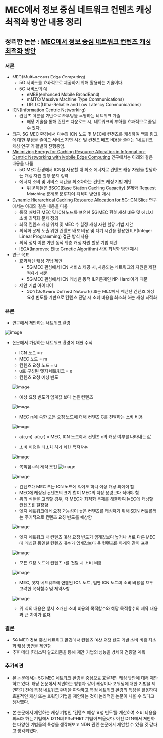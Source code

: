 # MEC에서 정보 중심 네트워크 컨텐츠 캐싱 최적화 방안 내용 정리
## 정리한 논문 : [MEC에서 정보 중심 네트워크 컨텐츠 캐싱 최적화 방안](https://www.dbpia.co.kr/journal/articleDetail?nodeId=NODE11022693)
### 서론
- MEC(Multi-access Edge Computing)
    - 5G 서비스를 효과적으로 제공하기 위해 활용되는 기술이다.
    - 5G 서비스의 예
        - eMBB(enhanced Mobile BroadBand)
        - mMTC(Massive Machine Type Communications)
        - URLLC(Ultra-Reliable and Low Latency Communications)
- ICN(Information Centric Networking)
    - 컨텐츠 이름을 기반으로 라우팅을 수행하는 네트워크 기술
        - 해당 기술을 통해 컨텐츠 다운로드 시, 네트워크의 부하를 효과적으로 줄일 수 있다.
- 최근, 5G MEC 환경에서 다수의 ICN 노드 및 MEC에 컨첸츠를 캐싱하여 백홀 링크에 대한 부담을 줄이고 서비스 지연 시간 및 컨첸츠 배포 비용을 줄이는 '네트워크 캐싱 연구'가 활발히 진행중임.
- [Minimizing Energy for Caching Resource Allocation in Information-Centric Networking with Mobile Edge Computing](https://ieeexplore.ieee.org/document/8890386) 연구에서는 아래와 같은 내용을 다룸
    - 5G MEC 환경에서 ICN을 사용할 때 최소 에너지로 컨텐츠 캐싱 자원들 할당하는 캐싱 자원 할당 문제 정의
    - 에너지 소비 및 서비스 시간을 최소화하는 컨텐츠 캐싱 기법 제안
        - 위 문제들은 BSCC(Base Station Caching Capacity) 문제와 Request Matching 문제로 분류하여 최적화 방안을 제시
- [Dynamic Hierarchical Caching Resource Allocation for 5G-ICN Slice](https://ieeexplore.ieee.org/document/9552913) 연구에서는 아래와 같은 내용을 다룸
    - 동적 배치된 MEC 및 ICN 노드를 보유한 5G MEC 환경 캐싱 비용 및 에너지 소비 최적화 문제 정의
    - 최적 컨텐츠 캐싱 위치 및 MEC 수 결정 캐싱 자원 할당 기법 제안
    - 최적화 문제 도출 위한 컨텐츠 배포 비용 및 대기 시간을 활용한 ILP(Integer Linear Programming) 접근 방식 사용
    - 최적 정지 이론 기반 동적 계층 캐싱 자원 할당 기법 제안
    - IEGA(Improved Elite Genetic Algorithm) 사용 최적화 방안 제시
- 연구 목표
    - 효과적인 캐싱 기법 제안
        - 5G MEC 환경에서 ICN 서비스 제공 시, 사용되는 네트워크의 자원은 제한적이기 때문
        - 5G MEC 환경에서 ICN 캐싱은 동적 ILP 문제인 NP-Hard 이기 때문
    - 제안 기법 아이디어
        - SDN(Software Defined Network) 또는 MEC에서 계산된 컨텐츠 예상 요청 빈도를 기반으로 컨텐츠 전달 시 소비 비용을 최소화 하는 캐싱 최적화
### 본론
- 연구에서 제안하는 네트워크 환경


![image](https://github.com/WoogiBoogi1129/ICN-NDN-Study/assets/110087545/e13d9646-82b3-4ae4-b578-665e067e9a15)
- 논문에서 가정하는 네트워크 환경에 대한 수식
    - ICN 노드 = r
    - MEC 노드 = m
    - 컨텐츠 요청 노드 = u
    - u로 구성된 엣지 네트워크 = e
    - 컨텐츠 요청 예상 빈도


    ![image](https://github.com/WoogiBoogi1129/ICN-NDN-Study/assets/110087545/cd880c25-3b1b-4cfe-a439-9700b0ec57e4)
    - 예상 요청 빈도가 임계값 보다 높은 컨텐츠


    ![image](https://github.com/WoogiBoogi1129/ICN-NDN-Study/assets/110087545/ba56336c-8366-478b-a016-a7828a796776)
    - MEC m에 속한 모든 요청 노드에 대해 컨텐츠 C를 전달하는 소비 비용


    ![image](https://github.com/WoogiBoogi1129/ICN-NDN-Study/assets/110087545/ab8ae54b-e3bd-4cc5-9c0d-aefc2cbb9bb2)
    - a(c,m), a(c,r) = MEC, ICN 노드에서 컨텐츠 c의 캐싱 여부를 나타내는 값
    
    
    - 소비 비용을 최소화 하기 위한 목적함수


    ![image](https://github.com/WoogiBoogi1129/ICN-NDN-Study/assets/110087545/e6b20cdf-8664-433d-9e0d-18b0411a803f)
    - 목적함수의 제약 조건
    ![image](https://github.com/WoogiBoogi1129/ICN-NDN-Study/assets/110087545/f9176a0d-2958-4140-9c85-01f1c4fa25a0)


    ![image](https://github.com/WoogiBoogi1129/ICN-NDN-Study/assets/110087545/18d912f3-d8d1-4695-82fe-4fb98b56cd4b)
    - 컨텐츠가 MEC 또는 ICN 노드에 적어도 하나 이상 캐싱 되어야 함
    - MEC에 캐싱된 컨텐츠의 크기 합이 MEC의 저장 용량보다 작아야 함
    - 위의 식들을 고려할 경우, 각 MEC가 최적화 문제를 해결하여 MEC에 캐싱할 컨텐츠를 결정함
    - 엣지 네트워크에서 요청 가능성이 높은 컨텐츠를 캐싱하기 위해 SDN 컨트롤러는 주기적으로 컨텐츠 요청 빈도를 예상함
    
    
    ![image](https://github.com/WoogiBoogi1129/ICN-NDN-Study/assets/110087545/122389c7-6b56-4fec-a444-c8d21ecc34f9)
    - 엣지 네트워크 내 컨텐츠 예상 요청 빈도가 임계값보다 높거나 서로 다른 MEC에 캐싱된 동일한 컨텐츠 개수가 임계값보다 큰 컨텐츠를 아래와 같이 표현


    ![image](https://github.com/WoogiBoogi1129/ICN-NDN-Study/assets/110087545/a4d4bb48-9fab-4cfc-b887-69bbe51343bd)
    - 모든 요청 노드에 컨텐츠 c를 전달 시 소비 비용


    ![image](https://github.com/WoogiBoogi1129/ICN-NDN-Study/assets/110087545/e7fc3b51-34b9-47e7-bbdf-efa700fa13be)
    - MEC, 엣지 네트워크에 연결된 ICN 노드, 일반 ICN 노드의 소비 비용을 모두 고려한 목적함수 및 제약사항


    ![image](https://github.com/WoogiBoogi1129/ICN-NDN-Study/assets/110087545/0a6b9d24-115c-4f8c-ae5f-4e6a4653416a)
    - 위 식의 내용은 앞서 소개한 소비 비용의 목적함수와 해당 목적함수의 제약 내용과 큰 차이가 없다.
### 결론
- 5G MEC 정보 중심 네트워크 환경에서 컨텐츠 예상 요청 빈도 기반 소비 비용 최소화 캐싱 방안을 제안함
- 추후 메타 휴리스틱 알고리즘을 통해 제안 기법의 성능을 상세히 검증할 계획
### 추가의견
- 본 논문에서는 5G MEC 네트워크 환경을 중심으로 효율적인 캐싱 방안에 대해 제안하고 있다. 해당 논문에서 제안하는 방법과 같이 캐싱이나 포워딩에 대한 기법을 제안하기 전에 특정 네트워크 환경을 파악하고 특정 네트워크 환경의 특성을 활용하여 효율적인 캐싱 또는 포워딩 기법을 제안하는 것이 논리적인 논문이 나올 수 있다고 생각했다.


- 본 논문에서 제안하는 캐싱 기법인 ‘컨텐츠 예상 요청 빈도’를 계산하여 소비 비용을 최소화 하는 기법에서 DTN의 PRoPHET 기법이 떠올랐다. 이전 DTN에서 제안하는 다양한 기법들의 특성을 생각해보고 NDN 관련 논문에서 제안할 수 있을 것 같다고 생각되었다.